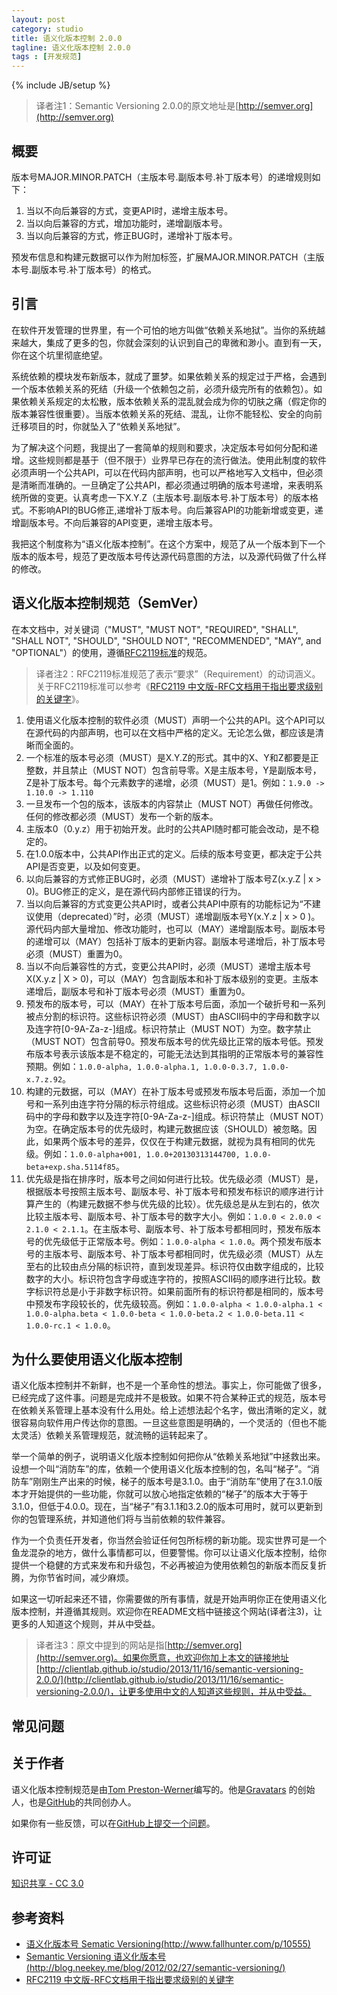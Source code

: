 ```yaml
---
layout: post
category: studio
title: 语义化版本控制 2.0.0
tagline: 语义化版本控制 2.0.0
tags : [开发规范]
---
```

{% include JB/setup %}

> 译者注1：Semantic Versioning 2.0.0的原文地址是[http://semver.org](http://semver.org)

## 概要 ##

版本号MAJOR.MINOR.PATCH（主版本号.副版本号.补丁版本号）的递增规则如下：

1. 当以不向后兼容的方式，变更API时，递增主版本号。
2. 当以向后兼容的方式，增加功能时，递增副版本号。
3. 当以向后兼容的方式，修正BUG时，递增补丁版本号。

预发布信息和构建元数据可以作为附加标签，扩展MAJOR.MINOR.PATCH（主版本号.副版本号.补丁版本号）的格式。

## 引言 ##

在软件开发管理的世界里，有一个可怕的地方叫做“依赖关系地狱”。当你的系统越来越大，集成了更多的包，你就会深刻的认识到自己的卑微和渺小。直到有一天，你在这个坑里彻底绝望。

系统依赖的模块发布新版本，就成了噩梦。如果依赖关系的规定过于严格，会遇到一个版本依赖关系的死结（升级一个依赖包之前，必须升级完所有的依赖包）。如果依赖关系规定的太松散，版本依赖关系的混乱就会成为你的切肤之痛（假定你的版本兼容性很重要）。当版本依赖关系的死结、混乱，让你不能轻松、安全的向前迁移项目的时，你就坠入了“依赖关系地狱”。

为了解决这个问题，我提出了一套简单的规则和要求，决定版本号如何分配和递增。这些规则都是基于（但不限于）业界早已存在的流行做法。使用此制度的软件必须声明一个公共API，可以在代码内部声明，也可以严格地写入文档中，但必须是清晰而准确的。一旦确定了公共API，都必须通过明确的版本号递增，来表明系统所做的变更。认真考虑一下X.Y.Z（主版本号.副版本号.补丁版本号）的版本格式。不影响API的BUG修正,递增补丁版本号。向后兼容API的功能新增或变更，递增副版本号。不向后兼容的API变更，递增主版本号。

我把这个制度称为“语义化版本控制”。在这个方案中，规范了从一个版本到下一个版本的版本号，规范了更改版本号传达源代码意图的方法，以及源代码做了什么样的修改。

## 语义化版本控制规范（SemVer） ##

在本文档中，对关键词（"MUST", "MUST NOT", "REQUIRED", "SHALL", "SHALL NOT", "SHOULD", "SHOULD NOT", "RECOMMENDED", "MAY", and "OPTIONAL"）的使用，遵循[RFC2119标准](http://tools.ietf.org/html/rfc2119)的规范。

> 译者注2：RFC2119标准规范了表示“要求”（Requirement）的动词涵义。关于RFC2119标准可以参考《[RFC2119 中文版-RFC文档用于指出要求级别的关键字](http://blog.csdn.net/bryangg/article/details/2443488)》。

1. 使用语义化版本控制的软件必须（MUST）声明一个公共的API。这个API可以在源代码的内部声明，也可以在文档中严格的定义。无论怎么做，都应该是清晰而全面的。
2. 一个标准的版本号必须（MUST）是X.Y.Z的形式。其中的X、Y和Z都要是正整数，并且禁止（MUST NOT）包含前导零。X是主版本号，Y是副版本号，Z是补丁版本号。每个元素数字的递增，必须（MUST）是1。例如：`1.9.0 -> 1.10.0 -> 1.110`
3. 一旦发布一个包的版本，该版本的内容禁止（MUST NOT）再做任何修改。任何的修改都必须（MUST）发布一个新的版本。
4. 主版本0（0.y.z）用于初始开发。此时的公共API随时都可能会改动，是不稳定的。
5. 在1.0.0版本中，公共API作出正式的定义。后续的版本号变更，都决定于公共API是否变更，以及如何变更。
6. 以向后兼容的方式修正BUG时，必须（MUST）递增补丁版本号Z(x.y.Z | x > 0)。BUG修正的定义，是在源代码内部修正错误的行为。
7. 当以向后兼容的方式变更公共API时，或者公共API中原有的功能标记为“不建议使用（deprecated）”时，必须（MUST）递增副版本号Y(x.Y.z | x > 0 )。源代码内部大量增加、修改功能时，也可以（MAY）递增副版本号。副版本号的递增可以（MAY）包括补丁版本的更新内容。副版本号递增后，补丁版本号必须（MUST）重置为0。
8. 当以不向后兼容性的方式，变更公共API时，必须（MUST）递增主版本号X(X.y.z | X > 0)，可以（MAY）包含副版本和补丁版本级别的变更。主版本递增后，副版本号和补丁版本号必须（MUST）重置为0。
9. 预发布的版本号，可以（MAY）在补丁版本号后面，添加一个破折号和一系列被点分割的标识符。这些标识符必须（MUST）由ASCII码中的字母和数字以及连字符[0-9A-Za-z-]组成。标识符禁止（MUST NOT）为空。数字禁止（MUST NOT）包含前导0。预发布版本号的优先级比正常的版本号低。预发布版本号表示该版本是不稳定的，可能无法达到其指明的正常版本号的兼容性预期。例如：`1.0.0-alpha, 1.0.0-alpha.1, 1.0.0-0.3.7, 1.0.0-x.7.z.92`。
10. 构建的元数据，可以（MAY）在补丁版本号或预发布版本号后面，添加一个加号和一系列由连字符分隔的标示符组成。这些标识符必须（MUST）由ASCII码中的字母和数字以及连字符[0-9A-Za-z-]组成。标识符禁止（MUST NOT）为空。在确定版本号的优先级时，构建元数据应该（SHOULD）被忽略。因此，如果两个版本号的差异，仅仅在于构建元数据，就视为具有相同的优先级。例如：`1.0.0-alpha+001, 1.0.0+20130313144700, 1.0.0-beta+exp.sha.5114f85`。
11. 优先级是指在排序时，版本号之间如何进行比较。优先级必须（MUST）是，根据版本号按照主版本号、副版本号、补丁版本号和预发布标识的顺序进行计算产生的（构建元数据不参与优先级的比较）。优先级总是从左到右的，依次比较主版本号、副版本号、补丁版本号的数字大小。例如：`1.0.0 < 2.0.0 < 2.1.0 < 2.1.1`。在主版本号、副版本号、补丁版本号都相同时，预发布版本号的优先级低于正常版本号。例如：`1.0.0-alpha < 1.0.0`。两个预发布版本号的主版本号、副版本号、补丁版本号都相同时，优先级必须（MUST）从左至右的比较由点分隔的标识符，直到发现差异。标识符仅由数字组成的，比较数字的大小。标识符包含字母或连字符的，按照ASCII码的顺序进行比较。数字标识符总是小于非数字标识符。如果前面所有的标识符都是相同的，版本号中预发布字段较长的，优先级较高。例如：`1.0.0-alpha < 1.0.0-alpha.1 < 1.0.0-alpha.beta < 1.0.0-beta < 1.0.0-beta.2 < 1.0.0-beta.11 < 1.0.0-rc.1 < 1.0.0`。

## 为什么要使用语义化版本控制 ##

语义化版本控制并不新鲜，也不是一个革命性的想法。事实上，你可能做了很多，已经完成了这件事。问题是完成并不是极致。如果不符合某种正式的规范，版本号在依赖关系管理上基本没有什么用处。给上述想法起个名字，做出清晰的定义，就很容易向软件用户传达你的意图。一旦这些意图是明确的，一个灵活的（但也不能太灵活）依赖关系管理规范，就流畅的运转起来了。

举一个简单的例子，说明语义化版本控制如何把你从“依赖关系地狱”中拯救出来。设想一个叫“消防车”的库，依赖一个使用语义化版本控制的包，名叫“梯子”。“消防车”刚刚生产出来的时候，梯子的版本号是3.1.0。由于“消防车”使用了在3.1.0版本才开始提供的一些功能，你就可以放心地指定依赖的“梯子”的版本大于等于3.1.0，但低于4.0.0。现在，当“梯子”有3.1.1和3.2.0的版本可用时，就可以更新到你的包管理系统，并知道他们将与当前依赖的软件兼容。

作为一个负责任开发者，你当然会验证任何包所标榜的新功能。现实世界可是一个鱼龙混杂的地方，做什么事情都可以，但要警惕。你可以让语义化版本控制，给你提供一个稳健的方式来发布和升级包，不必再被迫为使用依赖包的新版本而反复折腾，为你节省时间，减少麻烦。

如果这一切听起来还不错，你需要做的所有事情，就是开始声明你正在使用语义化版本控制，并遵循其规则。欢迎你在README文档中链接这个网站(译者注3)，让更多的人知道这个规则，并从中受益。

> 译者注3：原文中提到的网站是指[http://semver.org](http://semver.org)。如果你愿意，也欢迎你加上本文的链接地址[http://clientlab.github.io/studio/2013/11/16/semantic-versioning-2.0.0/](http://clientlab.github.io/studio/2013/11/16/semantic-versioning-2.0.0/)，让更多使用中文的人知道这些规则，并从中受益。

## 常见问题 ##

## 关于作者 ##

语义化版本控制规范是由[Tom Preston-Werner](http://tom.preston-werner.com/)编写的。他是[Gravatars](http://en.gravatar.com/) 的创始人，也是[GitHub](https://github.com/)的共同创办人。

如果你有一些反馈，可以在[GitHub上提交一个问题](https://github.com/mojombo/semver/issues)。

## 许可证 ##

[知识共享 - CC 3.0](http://creativecommons.org/licenses/by/3.0/)

## 参考资料 ##

- [语义化版本号 Sematic Versioning(http://www.fallhunter.com/p/10555)](http://www.fallhunter.com/p/10555)
- [Semantic Versioning 语义化版本号(http://blog.neekey.me/blog/2012/02/27/semantic-versioning/)](http://blog.neekey.me/blog/2012/02/27/semantic-versioning/)
- [RFC2119 中文版-RFC文档用于指出要求级别的关键字](http://blog.csdn.net/bryangg/article/details/2443488)